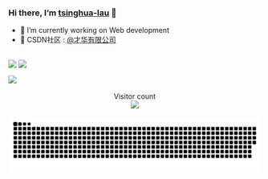 ### Hi there, I’m [tsinghua-lau](https://tsinghua-lau.github.io/) 👋 

- 🔭 I’m currently working on Web development
- 📁 CSDN社区 : [@才华有限公司](https://blog.csdn.net/gentleman_hua?type=blog)

<br/>

<div style='float:left'>
     <img align="" height="137px" src="https://github-readme-stats.vercel.app/api?username=tsinghua-lau&hide_title=true&hide_border=true&show_icons=true&include_all_commits=true&line_height=21&bg_color=0,EC6C6C,FFD479,FFFC79,73FA79&theme=graywhite" />
     <img align="" height="137px" src="https://github-readme-stats.vercel.app/api/top-langs/?username=tsinghua-lau&hide_title=true&hide_border=true&layout=compact&bg_color=0,73FA79,73FDFF,D783FF&theme=graywhite&locale=cn&card_width=240" />
</div >


<br/>

![](https://activity-graph.herokuapp.com/graph?username=tsinghua-lau&theme=vue)
<p align="center"> 
  Visitor count<br>
  <img src="https://profile-counter.glitch.me/tsinghua-lau/count.svg" />
</p>


<picture>
  <source media="(prefers-color-scheme: dark)" srcset="https://raw.githubusercontent.com/lxfriday/lxfriday/output/github-contribution-grid-snake-dark.svg">
  <source media="(prefers-color-scheme: light)" srcset="https://raw.githubusercontent.com/lxfriday/lxfriday/output/github-contribution-grid-snake.svg">
  <img alt="github contribution grid snake animation" src="https://raw.githubusercontent.com/lxfriday/lxfriday/output/github-contribution-grid-snake.svg">
</picture>

